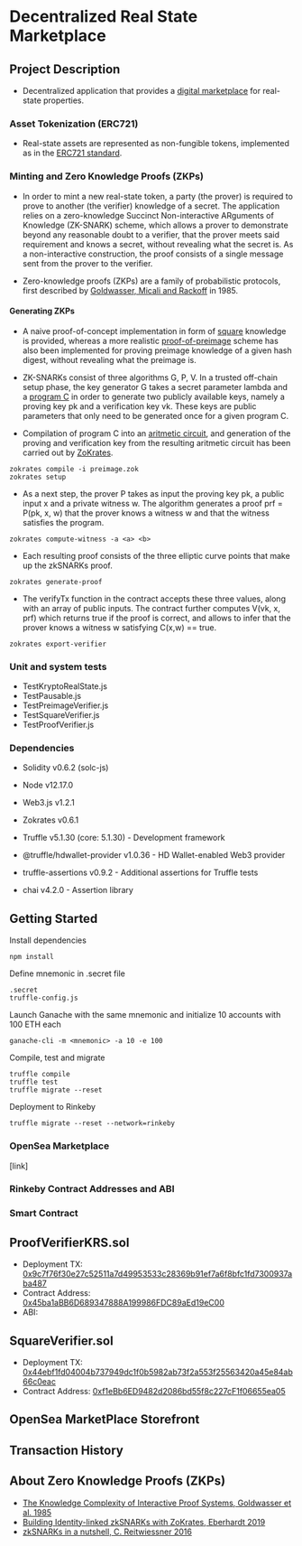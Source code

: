 # Decentralized Real State Marketplace

## Project Description

- Decentralized application that provides a [digital marketplace](link) for real-state properties.

### Asset Tokenization (ERC721)

- Real-state assets are represented as non-fungible tokens, implemented as in the [ERC721 standard](https://eips.ethereum.org/EIPS/eip-721).

### Minting and Zero Knowledge Proofs (ZKPs)

- In order to mint a new real-state token, a party (the prover) is required to prove to another (the verifier) knowledge of a secret. The application relies on a zero-knowledge Succinct Non-interactive ARguments of Knowledge (ZK-SNARK) scheme, which allows a prover to demonstrate beyond any reasonable doubt to a verifier, that the prover meets said requirement and knows a secret, without revealing what the secret is. As a non-interactive construction, the proof consists of a single message sent from the prover to the verifier.

- Zero-knowledge proofs (ZKPs) are a family of probabilistic protocols, first described by [Goldwasser, Micali and Rackoff](http://people.csail.mit.edu/silvio/Selected%20Scientific%20Papers/Proof%20Systems/The_Knowledge_Complexity_Of_Interactive_Proof_Systems.pdf) in 1985.

#### Generating ZKPs

- A naive proof-of-concept implementation in form of [square](https://github.com/dcarpintero/dapp-real-state/blob/master/contracts/zokrates/code/square/square.zok) knowledge is provided, whereas a more realistic [proof-of-preimage](https://github.com/dcarpintero/dapp-real-state/blob/master/contracts/zokrates/code/preimage/preimage.zok) scheme has also been implemented for proving preimage knowledge of a given hash digest, without revealing what the preimage is.

- ZK-SNARKs consist of three algorithms G, P, V. In a trusted off-chain setup phase, the key generator G takes a secret parameter lambda and a [program C](https://github.com/dcarpintero/dapp-real-state/blob/master/contracts/zokrates/code/preimage/preimage.zok) in order to generate two publicly available keys, namely a proving key pk and a verification key vk. These keys are public parameters that only need to be generated once for a given program C.

- Compilation of program C into an [aritmetic circuit](https://medium.com/@VitalikButerin/quadratic-arithmetic-programs-from-zero-to-hero-f6d558cea649), and generation of the proving and verification key from the resulting aritmetic circuit has been carried out by [ZoKrates](https://github.com/Zokrates/ZoKrates).

```
zokrates compile -i preimage.zok
zokrates setup
```

- As a next step, the prover P takes as input the proving key pk, a public input x and a private witness w. The algorithm generates a proof prf = P(pk, x, w) that the prover knows a witness w and that the witness satisfies the program.

```
zokrates compute-witness -a <a> <b>
```

- Each resulting proof consists of the three elliptic curve points that make up the zkSNARKs proof.

```
zokrates generate-proof
```

- The verifyTx function in the contract accepts these three values, along with an array of public inputs. The contract further computes V(vk, x, prf) which returns true if the proof is correct, and allows to infer that the prover knows a witness w satisfying C(x,w) == true.

```
zokrates export-verifier
```

### Unit and system tests

- TestKryptoRealState.js
- TestPausable.js
- TestPreimageVerifier.js
- TestSquareVerifier.js
- TestProofVerifier.js

### Dependencies

- Solidity v0.6.2 (solc-js)
- Node v12.17.0
- Web3.js v1.2.1
- Zokrates v0.6.1

- Truffle v5.1.30 (core: 5.1.30) - Development framework
- @truffle/hdwallet-provider v1.0.36 - HD Wallet-enabled Web3 provider
- truffle-assertions v0.9.2 - Additional assertions for Truffle tests
- chai v4.2.0 - Assertion library

## Getting Started

Install dependencies

```
npm install
```

Define mnemonic in .secret file

```
.secret
truffle-config.js
```

Launch Ganache with the same mnemonic and initialize 10 accounts with 100 ETH each

```
ganache-cli -m <mnemonic> -a 10 -e 100
```

Compile, test and migrate

```
truffle compile
truffle test
truffle migrate --reset
```

Deployment to Rinkeby

```
truffle migrate --reset --network=rinkeby
```

### OpenSea Marketplace

[link]

### Rinkeby Contract Addresses and ABI

### Smart Contract

## ProofVerifierKRS.sol

- Deployment TX: [0x9c7f76f30e27c52511a7d49953533c28369b91ef7a6f8bfc1fd7300937aba487](https://rinkeby.etherscan.io/tx/0x9c7f76f30e27c52511a7d49953533c28369b91ef7a6f8bfc1fd7300937aba487)
- Contract Address: [0x45ba1aBB6D689347888A199986FDC89aEd19eC00](https://rinkeby.etherscan.io/address/0x45ba1aBB6D689347888A199986FDC89aEd19eC00)
- ABI:

## SquareVerifier.sol

- Deployment TX: [0x44ebf1fd04004b737949dc1f0b5982ab73f2a553f25563420a45e84ab66c0eac](https://rinkeby.etherscan.io/tx/0x44ebf1fd04004b737949dc1f0b5982ab73f2a553f25563420a45e84ab66c0eac)
- Contract Address: [0xf1eBb6ED9482d2086bd55f8c227cF1f06655ea05](https://rinkeby.etherscan.io/address/0xf1eBb6ED9482d2086bd55f8c227cF1f06655ea05)

## OpenSea MarketPlace Storefront

## Transaction History

## About Zero Knowledge Proofs (ZKPs)

- [The Knowledge Complexity of Interactive Proof Systems, Goldwasser et al. 1985](http://people.csail.mit.edu/silvio/Selected%20Scientific%20Papers/Proof%20Systems/The_Knowledge_Complexity_Of_Interactive_Proof_Systems.pdf)
- [Building Identity-linked zkSNARKs with ZoKrates, Eberhardt 2019](https://medium.com/zokrates/building-identity-linked-zksnarks-with-zokrates-a36085cdd40)
- [zkSNARKs in a nutshell, C. Reitwiessner 2016](https://blog.ethereum.org/2016/12/05/zksnarks-in-a-nutshell/)
